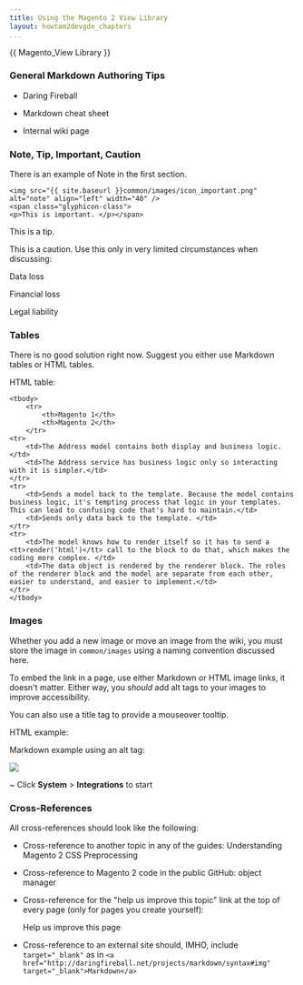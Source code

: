 ```yaml
---
title: Using the Magento 2 View Library
layout: howtom2devgde_chapters
...
```


{{ Magento\_View Library }}

### General Markdown Authoring Tips

-   Daring Fireball

-   Markdown cheat sheet

-   Internal wiki page

### Note, Tip, Important, Caution

There is an example of Note in the first section.

~~~~~~~~~~~~~~~~~~~~~~~~~~~~~~~~~~~~~~~~~~~~~~~~~~~~~~~~~~~~~~~~~~~~~~~~~~~~~~~~
<img src="{{ site.baseurl }}common/images/icon_important.png" alt="note" align="left" width="40" />
<span class="glyphicon-class">
<p>This is important. </p></span>
~~~~~~~~~~~~~~~~~~~~~~~~~~~~~~~~~~~~~~~~~~~~~~~~~~~~~~~~~~~~~~~~~~~~~~~~~~~~~~~~

This is a tip.

This is a caution. Use this only in very limited circumstances when discussing:

Data loss

Financial loss

Legal liability

### Tables

There is no good solution right now. Suggest you either use Markdown tables or
HTML tables.

HTML table:

~~~~~~~~~~~~~~~~~~~~~~~~~~~~~~~~~~~~~~~~~~~~~~~~~~~~~~~~~~~~~~~~~~~~~~~~~~~~~~~~
<tbody>
    <tr>
        <th>Magento 1</th>
        <th>Magento 2</th>
    </tr>
<tr>
    <td>The Address model contains both display and business logic.</td>
    <td>The Address service has business logic only so interacting with it is simpler.</td>
</tr>
<tr>
    <td>Sends a model back to the template. Because the model contains business logic, it's tempting process that logic in your templates. This can lead to confusing code that's hard to maintain.</td>
    <td>Sends only data back to the template. </td>
</tr>
<tr>
    <td>The model knows how to render itself so it has to send a <tt>render('html')</tt> call to the block to do that, which makes the coding more complex. </td>
    <td>The data object is rendered by the renderer block. The roles of the renderer block and the model are separate from each other, easier to understand, and easier to implement.</td>
</tr>
</tbody>
~~~~~~~~~~~~~~~~~~~~~~~~~~~~~~~~~~~~~~~~~~~~~~~~~~~~~~~~~~~~~~~~~~~~~~~~~~~~~~~~

### Images

Whether you add a new image or move an image from the wiki, you must store the
image in `common/images` using a naming convention discussed here.

To embed the link in a page, use either Markdown or HTML image links, it doesn't
matter. Either way, you *should* add alt tags to your images to improve
accessibility.

You can also use a title tag to provide a mouseover tooltip.

HTML example:

Markdown example using an alt tag:

![](<{{%20site.baseurl%20}}common/images/integration.png>)

~   Click **System** \> **Integrations** to start

### Cross-References

All cross-references should look like the following:

-   Cross-reference to another topic in any of the guides: Understanding Magento
    2 CSS Preprocessing

-   Cross-reference to Magento 2 code in the public GitHub: object manager

-   Cross-reference for the "help us improve this topic" link at the top of
    every page (only for pages you create yourself):

    Help us improve this page 

-   Cross-reference to an external site should, IMHO, include `target="_blank"`
    as in `<a href="http://daringfireball.net/projects/markdown/syntax#img"
    target="_blank">Markdown</a>`
